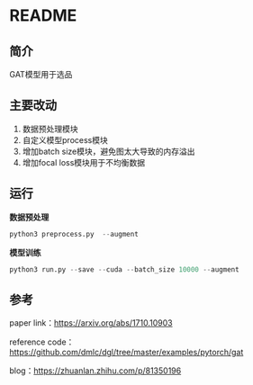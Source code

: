 # README

## 简介

GAT模型用于选品

## 主要改动

1. 数据预处理模块
2. 自定义模型process模块
3. 增加batch size模块，避免图太大导致的内存溢出
4. 增加focal loss模块用于不均衡数据

## 运行

**数据预处理**

```python
python3 preprocess.py  --augment
```

**模型训练**

```python
python3 run.py --save --cuda --batch_size 10000 --augment
```


## 参考

paper link：https://arxiv.org/abs/1710.10903

reference code：https://github.com/dmlc/dgl/tree/master/examples/pytorch/gat

blog：https://zhuanlan.zhihu.com/p/81350196
